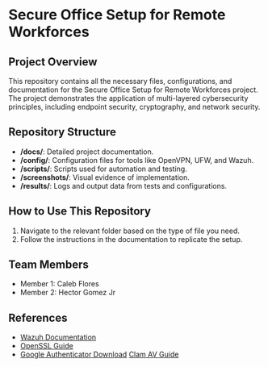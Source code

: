 # Secure Office Setup for Remote Workforces

## Project Overview
This repository contains all the necessary files, configurations, and documentation for the Secure Office Setup for Remote Workforces project. The project demonstrates the application of multi-layered cybersecurity principles, including endpoint security, cryptography, and network security.

## Repository Structure
- **/docs/**: Detailed project documentation.
- **/config/**: Configuration files for tools like OpenVPN, UFW, and Wazuh.
- **/scripts/**: Scripts used for automation and testing.
- **/screenshots/**: Visual evidence of implementation.
- **/results/**: Logs and output data from tests and configurations.

## How to Use This Repository
1. Navigate to the relevant folder based on the type of file you need.
2. Follow the instructions in the documentation to replicate the setup.

## Team Members
- Member 1: Caleb Flores
- Member 2: Hector Gomez Jr


## References
- [Wazuh Documentation](https://documentation.wazuh.com/)
- [OpenSSL Guide](https://www.openssl.org/docs/)
- [Google Authenticator Download](https://play.google.com/store/apps/details?id=com.google.android.apps.authenticator2&hl=en_US&pli=1)
[Clam AV Guide](https://docs.clamav.net/)
